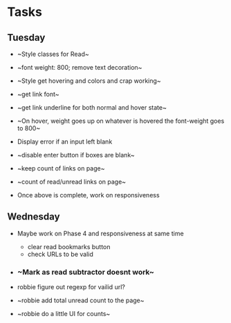 # Tasks

## Tuesday
* ~Style classes for Read~
 * ~font weight: 800; remove text decoration~
* ~Style get hovering and colors and crap working~
 * ~get link font~
 * ~get link underline for both normal and hover state~
 *  ~On hover, weight goes up on whatever is hovered the font-weight goes to 800~



* Display error if an input left blank

* ~disable enter button if boxes are blank~

* ~keep count of links on page~

* ~count of read/unread links on page~

* Once above is complete, work on responsiveness

## Wednesday
* Maybe work on Phase 4 and responsiveness at same time
  * clear read bookmarks button
  * check URLs to be valid
* ### ~Mark as read subtractor doesnt work~

* robbie figure out regexp for vailid url?
* ~robbie add total unread count to the page~
* ~robbie do a little UI for counts~
